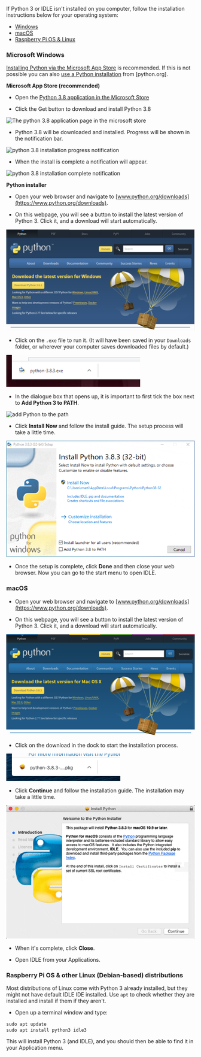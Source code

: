 If Python 3 or IDLE isn't installed on you computer, follow the installation instructions below for your operating system:

+ [Windows](#windows)
+ [macOS](#macos)
+ [Raspberry Pi OS & Linux](#liunux)

### <a name="windows"></a> Microsoft Windows

[Installing Python via the Microsoft App Store](#windowsappstore) is recommended. If this is not possible you can also [use a Python installation](#windowspythoninstall) from [python.org].

**<a name="windowsappstore"></a>Microsoft App Store (recommended)**

+ Open the [Python 3.8 application in the Microsoft Store](ms-windows-store://pdp/?ProductId=9MSSZTT1N39L)

+ Click the Get button to download and install Python 3.8

![The python 3.8 application page in the microsoft store](images/ms_store_step1.png)

+ Python 3.8 will be downloaded and installed. Progress will be shown in the notification bar.

![python 3.8 installation progress notification](images/ms_store_step2.png)

+ When the install is complete a notification will appear.

![python 3.8 installation complete notification](images/ms_store_step3.png)

**<a name="windowspythoninstall"></a>Python installer**

+ Open your web browser and navigate to [www.python.org/downloads](https://www.python.org/downloads).

+ On this webpage, you will see a button to install the latest version of Python 3. Click it, and a download will start automatically.

![windows download python 3](images/windows_step1.PNG)

+ Click on the `.exe` file to run it. (It will have been saved in your `Downloads` folder, or wherever your computer saves downloaded files by default.)

![windows run install](images/windows_step2.PNG)

+ In the dialogue box that opens up, it is important to first tick the box next to **Add Python 3 to PATH**. 

![add Python to the path](images/windows_add_to_path.png)

+ Click **Install Now** and follow the install guide. The setup process will take a little time.

![windows install python](images/windows_install_python.gif)

+ Once the setup is complete, click **Done** and then close your web browser. Now you can go to the start menu to open IDLE.

### <a name="macos"></a> macOS

+ Open your web browser and navigate to [www.python.org/downloads](https://www.python.org/downloads).

+ On this webpage, you will see a button to install the latest version of Python 3. Click it, and a download will start automatically.

![macos download python 3](images/macos_install_step1.png)

+ Click on the download in the dock to start the installation process.

![macos start install](images/macos_install_step2.png)

+ Click **Continue** and follow the installation guide. The installation may take a little time.

![macos install python](images/macos_install_python.gif)

+ When it's complete, click **Close**.

+ Open IDLE from your Applications.

### <a name="linux"></a> Raspberry Pi OS & other Linux (Debian-based) distributions

Most distributions of Linux come with Python 3 already installed, but they might not have default IDLE IDE installed. Use `apt` to check whether they are installed and install if them if they aren't.

+ Open up a terminal window and type:

```
sudo apt update
sudo apt install python3 idle3
```

This will install Python 3 (and IDLE), and you should then be able to find it in your Application menu.
